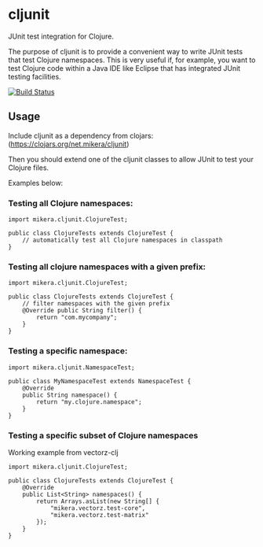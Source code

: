 # cljunit

JUnit test integration for Clojure.

The purpose of cljunit is to provide a convenient way to write JUnit tests that test Clojure namespaces. This is
very useful if, for example, you want to test Clojure code within a Java IDE like Eclipse that has integrated
JUnit testing facilities.

[![Build Status](https://secure.travis-ci.org/mikera/cljunit.png?branch=master)](https://travis-ci.org/mikera/cljunit)

## Usage

Include cljunit as a dependency from clojars: (https://clojars.org/net.mikera/cljunit)

Then you should extend one of the cljunit classes to allow JUnit to test your Clojure files.

Examples below:

### Testing all Clojure namespaces:    

    import mikera.cljunit.ClojureTest;
    
    public class ClojureTests extends ClojureTest {
    	// automatically test all Clojure namespaces in classpath
    }
    
### Testing all clojure namespaces with a given prefix:    

    import mikera.cljunit.ClojureTest;
    
    public class ClojureTests extends ClojureTest {
    	// filter namespaces with the given prefix
    	@Override public String filter() {
    	    return "com.mycompany";
    	}
    }
    
    

### Testing a specific namespace:

    import mikera.cljunit.NamespaceTest;
    
    public class MyNamespaceTest extends NamespaceTest {
    	@Override
    	public String namespace() {
    		return "my.clojure.namespace";
    	}
    }

### Testing a specific subset of Clojure namespaces

Working example from vectorz-clj

    import mikera.cljunit.ClojureTest;
    
    public class ClojureTests extends ClojureTest {
    	@Override
    	public List<String> namespaces() {
    		return Arrays.asList(new String[] {
    			"mikera.vectorz.test-core",
    			"mikera.vectorz.test-matrix"			
    		});
    	}
    }
